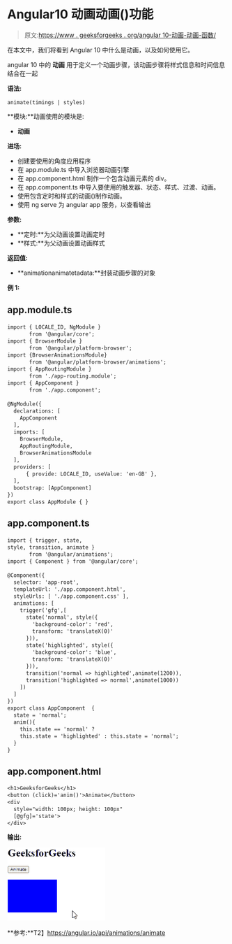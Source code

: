 # Angular10 动画动画()功能

> 原文:[https://www . geeksforgeeks . org/angular 10-动画-动画-函数/](https://www.geeksforgeeks.org/angular10-animation-animate-function/)

在本文中，我们将看到 Angular 10 中什么是动画，以及如何使用它。

angular 10 中的 **动画** 用于定义一个动画步骤，该动画步骤将样式信息和时间信息结合在一起

**语法:**

```
animate(timings | styles)
```

**模块:**动画使用的模块是:

*   **动画**

**进场:**

*   创建要使用的角度应用程序
*   在 app.module.ts 中导入浏览器动画引擎
*   在 app.component.html 制作一个包含动画元素的 div。
*   在 app.component.ts 中导入要使用的触发器、状态、样式、过渡、动画。
*   使用包含定时和样式的动画()制作动画。
*   使用 ng serve 为 angular app 服务，以查看输出

**参数:**

*   **定时:**为父动画设置动画定时
*   **样式:**为父动画设置动画样式

**返回值:**

*   **animationanimatetadata:**封装动画步骤的对象

**例 1:**

## app.module.ts

```
import { LOCALE_ID, NgModule } 
       from '@angular/core';
import { BrowserModule }
       from '@angular/platform-browser';
import {BrowserAnimationsModule}
       from '@angular/platform-browser/animations';
import { AppRoutingModule }
       from './app-routing.module';
import { AppComponent } 
       from './app.component';

@NgModule({
  declarations: [
    AppComponent
  ],
  imports: [
    BrowserModule,
    AppRoutingModule,
    BrowserAnimationsModule
  ],
  providers: [
      { provide: LOCALE_ID, useValue: 'en-GB' },
  ],
  bootstrap: [AppComponent]
})
export class AppModule { }
```

## app.component.ts

```
import { trigger, state,
style, transition, animate }
       from '@angular/animations';
import { Component } from '@angular/core';

@Component({
  selector: 'app-root',
  templateUrl: './app.component.html',
  styleUrls: [ './app.component.css' ],
  animations: [
    trigger('gfg',[
      state('normal', style({
        'background-color': 'red',
        transform: 'translateX(0)'
      })),
      state('highlighted', style({
        'background-color': 'blue',
        transform: 'translateX(0)'
      })),
      transition('normal => highlighted',animate(1200)),
      transition('highlighted => normal',animate(1000))
    ])
  ]
})
export class AppComponent  {
  state = 'normal';
  anim(){
    this.state == 'normal' ? 
    this.state = 'highlighted' : this.state = 'normal';
  }
}
```

## app.component.html

```
<h1>GeeksforGeeks</h1>
<button (click)='anim()'>Animate</button>
<div 
  style="width: 100px; height: 100px"
  [@gfg]='state'>
</div>
```

**输出:**

![](img/feed8318bd04f3928d41ed1abc317b8f.png)

**参考:**T2】https://angular.io/api/animations/animate